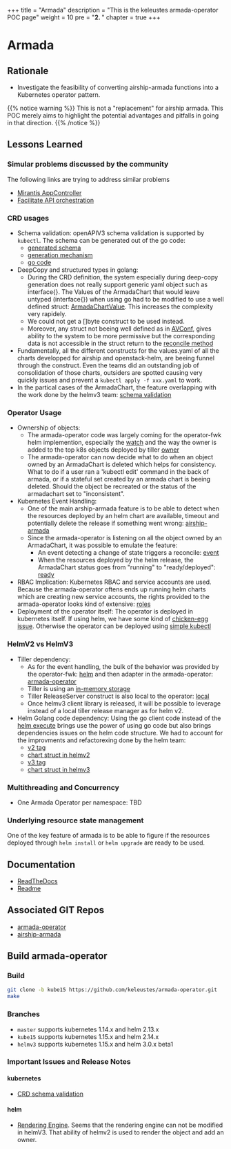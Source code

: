 +++
title = "Armada"
description = "This is the keleustes armada-operator POC page"
weight = 10
pre = "<b>2. </b>"
chapter = true
+++

# Armada

## Rationale

- Investigate the feasibility of converting airship-armada functions 
  into a Kubernetes operator pattern.

{{% notice warning %}}
This is not a "replacement" for airship armada. This POC merely aims to highlight the potential advantages and pitfalls in going in that direction.
{{% /notice %}}

## Lessons Learned

### Simular problems discussed by the community

The following links are trying to address similar problems

- [Mirantis AppController](https://github.com/Mirantis/k8s-AppController)
- [Facilitate API orchestration](https://github.com/kubernetes/kubernetes/issues/34363)

### CRD usages

- Schema validation: openAPIV3 schema validation is supported by `kubectl`. The schema can be generated
  out of the go code:
  - [generated schema](https://github.com/keleustes/armada-operator/blob/master/chart/templates/armada_v1alpha1_armadachart.yaml#L32)
  - [generation mechanism](https://github.com/keleustes/armada-operator/blob/master/Makefile#L46)
  - [go code](https://github.com/keleustes/armada-operator/blob/master/pkg/apis/armada/v1alpha1/armadachart_types.go#L141)
- DeepCopy and structured types in golang: 
  - During the CRD definition, the system especially during deep-copy generation does not
    really support generic yaml object such as interface{}. The Values of the ArmadaChart that would leave untyped (interface{}) when
    using go had to be modified to use a well defined struct:
    [ArmadaChartValue](https://github.com/keleustes/armada-operator/blob/master/pkg/apis/armada/v1alpha1/armadachart_types.go#L105).
    This increases the complexity very rapidely. 
  - We could not get a []byte construct to be used instead. 
  - Moreover, any struct not beeing well defined as in 
    [AVConf](https://github.com/keleustes/armada-operator/blob/master/pkg/apis/armada/v1alpha1/armadachart_values_types.go#L147), 
    gives ability to the system to be more permissive but the corresponding data is not accessible in the struct return to the 
    [reconcile method](https://github.com/keleustes/armada-operator/blob/master/pkg/controller/armada/chart_controller.go#L120)
- Fundamentally, all the different constructs for the values.yaml of all the charts developped for airship and openstack-helm,
  are beeing funnel through the construct. Even the teams did an outstanding job of consolidation of those charts, outsiders
  are spotted causing very quickly issues and prevent a `kubectl apply -f xxx.yaml` to work.
- In the partical cases of the ArmadaChart, the feature overlapping with the work done by the helmv3 team:
  [schema validation](https://github.com/helm/helm/blob/dev-v3/pkg/chartutil/jsonschema.go#L58)

### Operator Usage

- Ownership of objects:
  - The armada-operator code was largely coming for the operator-fwk helm implemention,
    especially the [watch](https://github.com/operator-framework/operator-sdk/blob/master/pkg/helm/watches/watches.go#L90)
    and the way the owner is added to the top k8s objects deployed by tiller
    [owner](https://github.com/operator-framework/operator-sdk/blob/master/pkg/helm/engine/ownerref.go#L92)
  - The armada-operator can now decide what to do when an object owned by an ArmadaChart is deleted which helps
    for consistency. What to do if a user ran a 'kubectl edit' command in the back of armada, or if a stateful set created
    by an armada chart is beeing deleted. Should the object be recreated or the status of the armadachart set to "inconsistent".
- Kubernetes Event Handling:
  - One of the main arship-armada feature is to be able to detect when the resources deployed by an helm chart are
    available, timeout and potentially delete the release if something went wrong:
    [airship-armada](https://opendev.org/airship/armada/src/branch/master/armada/handlers/wait.py#L391)
  - Since the armada-operator is listening on all the object owned by an ArmadaChart, it was possible to emulate the
    feature:
    - An event detecting a change of state triggers a reconcile: [event](https://github.com/keleustes/armada-operator/blob/master/pkg/controller/armada/base_controller.go#L92)
    - When the resources deployed by the helm release, the ArmadaChart status goes from "running" to "ready/deployed": [ready](https://github.com/keleustes/armada-operator/blob/master/pkg/controller/armada/chart_controller.go#L448)
- RBAC Implication: Kubernetes RBAC and service accounts are used. Because the armada-operator oftens ends up
  running helm charts which are creating new service accounts, the rights provided to the armada-operator looks
  kind of extensive: [roles](https://github.com/keleustes/armada-operator/blob/master/chart/templates/role.yaml)
- Deployment of the operator itself: The operator is deployed in kubernetes itself. If using helm, we have some
  kind of [chicken-egg issue](https://github.com/keleustes/armada-operator/blob/master/Makefile#L87). 
  Otherwise the operator can be deployed using [simple kubectl](https://github.com/keleustes/treasuremap/blob/master/Makefile#L2)

### HelmV2 vs HelmV3

- Tiller dependency:
    - As for the event handling, the bulk of the behavior was provided by the operator-fwk: [helm](https://github.com/operator-framework/operator-sdk/blob/master/pkg/helm/release/manager_factory.go#L89) and then adapter in the armada-operator:
      [armada-operator](https://github.com/keleustes/armada-operator/blob/master/pkg/helmv2/manager_factory.go)
    - Tiller is using an [in-memory storage](https://github.com/keleustes/armada-operator/blob/master/pkg/helmv2/manager_factory.go#L45)
    - Tiller ReleaseServer construct is also local to the operator: 
      [local](https://github.com/helm/helm/blob/master/pkg/tiller/release_server.go#L93)
    - Once helmv3 client library is released, it will be possible to leverage instead of a local tiller release manager as for
      helm v2.
- Helm Golang code dependency: Using the go client code instead of the
  [helm execute](https://github.com/argoproj/argo-cd/blob/master/util/helm/helm.go#L206)
  brings use the power of using go code but also brings dependencies issues on the helm code structure.
  We had to account for the improvments and refactorexing done by the helm team:
    - [v2 tag](https://github.com/keleustes/armada-operator/blob/master/pkg/helmv2/chart_manager.go#L15)
    - [chart struct in helmv2](https://github.com/keleustes/armada-operator/blob/master/pkg/helmv2/chart_manager.go#L40)
    - [v3 tag](https://github.com/keleustes/armada-operator/blob/master/pkg/helmv3/chart_manager.go#L15)
    - [chart struct in helmv3](https://github.com/keleustes/armada-operator/blob/master/pkg/helmv3/chart_manager.go#L38)


### Multithreading and Concurrency

- One Armada Operator per namespace: TBD

### Underlying resource state management

One of the key feature of armada is to be able to figure if the resources
deployed through `helm install` or `helm upgrade` are ready to be used.

## Documentation

- [ReadTheDocs](https://airshipit.readthedocs.io/projects/armada/en/latest/)
- [Readme](https://github.com/keleustes/armada-operator/blob/master/README.md)

## Associated GIT Repos

- [armada-operator](https://github.com/keleustes/armada-operator)
- [airship-armada](https://github.com/airshipit/armada)

## Build armada-operator

### Build

```bash
git clone -b kube15 https://github.com/keleustes/armada-operator.git
make
```

### Branches

- `master` supports kubernetes 1.14.x and helm 2.13.x
- `kube15` supports kubernetes 1.15.x and helm 2.14.x
- `helmv3` supports kubernetes 1.15.x and helm 3.0.x beta1

### Important Issues and Release Notes

#### kubernetes

- [CRD schema validation](https://kubernetes.io/docs/tasks/access-kubernetes-api/custom-resources/custom-resource-definitions/#specifying-a-structural-schema)

#### helm

- [Rendering Engine](https://github.com/helm/helm/issues/5826). Seems that the rendering engine can not be
  modified in helmV3. That ability of helmv2 is used to render the object and add an owner.


<!--more-->

